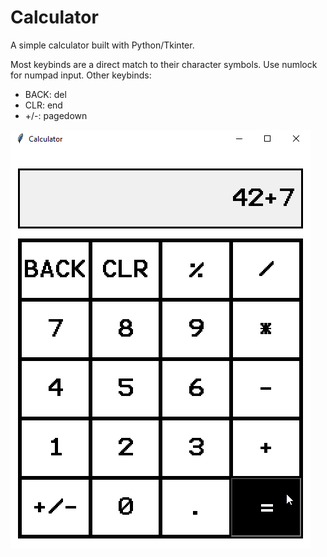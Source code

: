 # Calculator
A simple calculator built with Python/Tkinter.

Most keybinds are a direct match to their character symbols. Use numlock for numpad input.
Other keybinds:
- BACK: del
- CLR: end
- +/-: pagedown

![image](https://github.com/Skelt3r/calculator/blob/main/calc.png)
